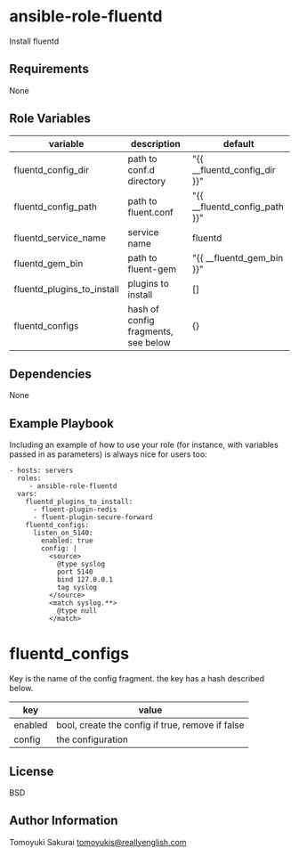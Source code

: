 ansible-role-fluentd
====================

Install fluentd

Requirements
------------

None

Role Variables
--------------

| variable | description | default |
|----------|-------------|---------|
| fluentd\_config\_dir          | path to conf.d directory | "{{ \_\_fluentd\_config\_dir }}" |
| fluentd\_config\_path         | path to fluent.conf | "{{ \_\_fluentd\_config\_path }}" |
| fluentd\_service\_name        | service name | fluentd |
| fluentd\_gem\_bin             | path to fluent-gem  | "{{ \_\_fluentd\_gem\_bin }}" |
| fluentd\_plugins\_to\_install | plugins to install | [] |
| fluentd\_configs              | hash of config fragments, see below | {} |

Dependencies
------------

None

Example Playbook
----------------

Including an example of how to use your role (for instance, with variables passed in as parameters) is always nice for users too:

    - hosts: servers
      roles:
         - ansible-role-fluentd
      vars:
        fluentd_plugins_to_install:
          - fluent-plugin-redis
          - fluent-plugin-secure-forward
        fluentd_configs:
          listen_on_5140:
            enabled: true
            config: |
              <source>
                @type syslog
                port 5140
                bind 127.0.0.1
                tag syslog
              </source>
              <match syslog.**>
                @type null
              </match>

fluentd\_configs
===============

Key is the name of the config fragment. the key has a hash described below.

| key     | value                                            |
|---------|--------------------------------------------------|
| enabled | bool, create the config if true, remove if false |
| config  | the configuration                                |

License
-------

BSD

Author Information
------------------

Tomoyuki Sakurai <tomoyukis@reallyenglish.com>
